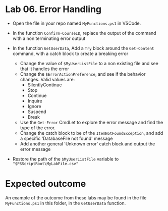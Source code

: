 # Lab 06. Error Handling

- Open the file in your repo named `MyFunctions.ps1` in VSCode.

- In the function `Confirm-CourseID`, replace the output of the command with a non terminating error output

- In the function `GetUserData`, Add a `Try` block around the `Get-Content` command, with a catch block to create a breaking error
  - Change the value of `$MyUserListFile` to a non existing file and see that it handles the error
  - Change the `$ErrorActionPreference`, and see if the behavior changes. Valid values are:
    - SilentlyContinue
    - Stop
    - Continue
    - Inquire
    - Ignore
    - Suspend
    - Break
  - Use the `Get-Error` CmdLet to explore the error message and find the type of the error.
  - Change the catch block to be of the `ItemNotFoundException`, and add a specific 'DatabaseFile not found' message
  - Add another general 'Unknown error' catch block and output the error message

- Restore the path of the `$MyUserListFile` variable to `"$PSScriptRoot\MyLabFile.csv"`

# Expected outcome
 
An example of the outcome from these labs may be found in the file `MyFunctions.ps1` in this folder, in the `GetUserData` function.
